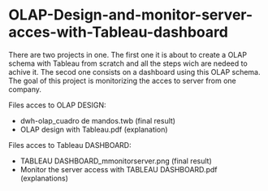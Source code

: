 # OLAP-Design-and-monitor-server-acces-with-Tableau-dashboard

There are two projects in one. The first one it is about to create a OLAP schema with Tableau from scratch and all the steps 
wich are nedeed to achive it. The secod one consists on a dashboard using this OLAP schema.
The goal of this project is monitorizing the acces to server from one company. 

Files acces to OLAP DESIGN:

- dwh-olap_cuadro de mandos.twb (final result)
- OLAP design with Tableau.pdf (explanation)

Files acces to Tableau DASHBOARD:

- TABLEAU DASHBOARD_mmonitorserver.png (final result)
- Monitor the server access with TABLEAU DASHBOARD.pdf (explanations)


